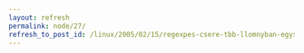 ```yaml
---
layout: refresh
permalink: node/27/
refresh_to_post_id: /linux/2005/02/15/regexpes-csere-tbb-llomnyban-egyszerre
---
```

